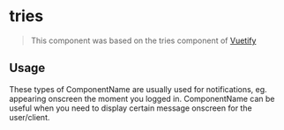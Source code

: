 # tries

>This component was based on the tries component of [Vuetify](https://vuetifyjs.com/en/components/tries/ "Vuetify's tries component")

## Usage

These types of ComponentName are usually used for notifications, eg. appearing onscreen the moment you logged in. ComponentName can be useful when you need to display certain message onscreen for the user/client.

<!-- Component template need to be here -->
<tries/>





